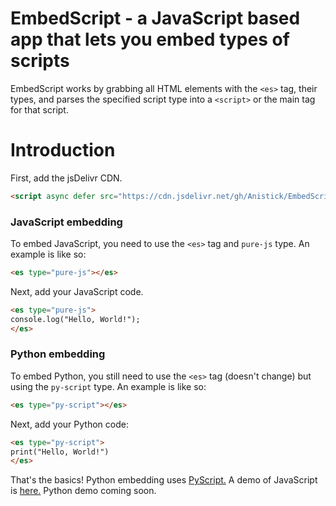 # EmbedScript - a JavaScript based app that lets you embed types of scripts
EmbedScript works by grabbing all HTML elements with the `<es>` tag, their types, and parses the specified script type into a `<script>` or the main tag for that script.
# Introduction
First, add the jsDelivr CDN.
```html
<script async defer src="https://cdn.jsdelivr.net/gh/Anistick/EmbedScript@v1.2.0/latest.min.js"></script>
```
### JavaScript embedding
To embed JavaScript, you need to use the `<es>` tag and `pure-js` type. An example is like so:
```html
<es type="pure-js"></es>
```
Next, add your JavaScript code.
```html
<es type="pure-js">
console.log("Hello, World!");
</es>
```
### Python embedding
To embed Python, you still need to use the `<es>` tag (doesn't change) but using the `py-script` type. An example is like so:
```html
<es type="py-script"></es>
```
Next, add your Python code:
```html
<es type="py-script">
print("Hello, World!")
</es>
```
That's the basics!
Python embedding uses [PyScript.](https://pyscript.net)
A demo of JavaScript is [here.](https://lightspeed.anistick.com/EmbedScript/demo) Python demo coming soon.
